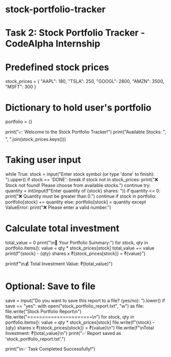 # stock-portfolio-tracker
# Task 2: Stock Portfolio Tracker - CodeAlpha Internship

# Predefined stock prices
stock_prices = {
    "AAPL": 180,
    "TSLA": 250,
    "GOOGL": 2800,
    "AMZN": 3500,
    "MSFT": 300
}

# Dictionary to hold user's portfolio
portfolio = {}

print("📈 Welcome to the Stock Portfolio Tracker!")
print("Available Stocks: ", ", ".join(stock_prices.keys()))

# Taking user input
while True:
    stock = input("Enter stock symbol (or type 'done' to finish): ").upper()
    if stock == 'DONE':
        break
    if stock not in stock_prices:
        print("❌ Stock not found! Please choose from available stocks.")
        continue
    try:
        quantity = int(input(f"Enter quantity of {stock} shares: "))
        if quantity <= 0:
            print("❌ Quantity must be greater than 0.")
            continue
        if stock in portfolio:
            portfolio[stock] += quantity
        else:
            portfolio[stock] = quantity
    except ValueError:
        print("❌ Please enter a valid number.")

# Calculate total investment
total_value = 0
print("\n🧾 Your Portfolio Summary:")
for stock, qty in portfolio.items():
    value = qty * stock_prices[stock]
    total_value += value
    print(f"{stock} - {qty} shares x ₹{stock_prices[stock]} = ₹{value}")

print(f"\n💰 Total Investment Value: ₹{total_value}")

# Optional: Save to file
save = input("Do you want to save this report to a file? (yes/no): ").lower()
if save == "yes":
    with open("stock_portfolio_report.txt", "w") as file:
        file.write("Stock Portfolio Report\n")
        file.write("======================\n")
        for stock, qty in portfolio.items():
            value = qty * stock_prices[stock]
            file.write(f"{stock} - {qty} shares x ₹{stock_prices[stock]} = ₹{value}\n")
        file.write(f"\nTotal Investment: ₹{total_value}\n")
    print("✅ Report saved as 'stock_portfolio_report.txt'.")

print("\n✅ Task Completed Successfully!")
